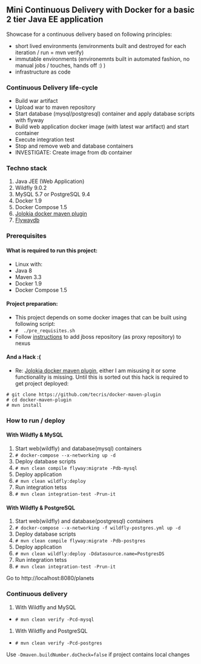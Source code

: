 ## Mini Continuous Delivery with Docker for a basic 2 tier Java EE application

Showcase for a continuous delivery based on following principles:
 - short lived environments (environments built and destroyed for each iteration  / run = mvn verify)
 - immutable environments (environemnts built in automated fashion, no manual jobs / touches, hands off :) )
 - infrastructure as code 

### Continuous Delivery life-cycle
 - Build war artifact
 - Upload war to maven repository
 - Start database (mysql/postgresql) container and apply database scripts with flyway
 - Build web application docker image (with latest war artifact) and start container
 - Execute integration test
 - Stop and remove web and database containers
 - INVESTIGATE: Create image from db container

### Techno stack
 1. Java JEE (Web Application)
 2. Wildfly 9.0.2
 3. MySQL 5.7 or PostgreSQL 9.4
 4. Docker 1.9
 5. Docker Compose 1.5
 6. [Jolokia docker maven plugin](https://github.com/rhuss/docker-maven-plugin)
 7. [Flywaydb](http://flywaydb.org/)

### Prerequisites
#### What is required to run this project:
 - Linux with:
  - Java 8
  - Maven 3.3
  - Docker 1.9
  - Docker Compose 1.5

#### Project preparation:
 - This project depends on some docker images that can be built using following script:
  - `#  ./pre_requisites.sh`
 - Follow [instructions](https://github.com/tecris/docker/blob/v3.5/nexus/README.md) to add jboss repository (as proxy repository) to nexus

#### And a Hack :(
 - Re: [Jolokia docker maven plugin](https://github.com/rhuss/docker-maven-plugin), either I am misusing it or some functionality is missing. Until this is sorted out this hack is required to get project deployed:

 ```
 # git clone https://github.com/tecris/docker-maven-plugin
 # cd docker-maven-plugin
 # mvn install
 ```

### How to run / deploy
#### With Wildfly & MySQL
1. Start web(wildfly) and database(mysql) containers
 1. `# docker-compose --x-networking up -d`
1. Deploy database scripts
 1. `# mvn clean compile flyway:migrate -Pdb-mysql`
1. Deploy application
 1. `# mvn clean wildfly:deploy`
1. Run integration tetss
 1. `# mvn clean integration-test -Prun-it`
 
#### With Wildfly & PostgreSQL
1. Start web(wildfly) and database(postgresql) containers
 1. `# docker-compose --x-networking -f wildfly-postgres.yml up -d`
1. Deploy database scripts
 1. `# mvn clean compile flyway:migrate -Pdb-postgres`
1. Deploy application
 1. `# mvn clean wildfly:deploy -Ddatasource.name=PostgresDS`
1. Run integration tetss
 1. `# mvn clean integration-test -Prun-it`

Go to http://localhost:8080/planets

### Continuous delivery
1. With Wildfly and MySQL
 * `# mvn clean verify -Pcd-mysql`
1. With Wildfly and PostgreSQL
 * `# mvn clean verify -Pcd-postgres`
 
 Use `-Dmaven.buildNumber.doCheck=false` if project contains local changes
